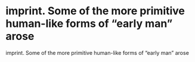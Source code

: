 # imprint. Some of the more primitive human-like forms of “early man” arose

imprint. Some of the more primitive human-like forms of “early man” arose